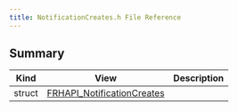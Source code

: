 ```yaml
---
title: NotificationCreates.h File Reference
---
```


## Summary
| Kind | View | Description |
|------|------|-------------|
|struct|[FRHAPI_NotificationCreates](/unreal-plugins/all/structfrhapi__notificationcreates/#structFRHAPI__NotificationCreates)||
